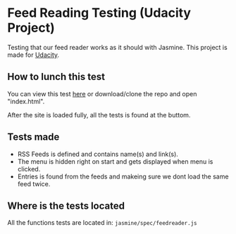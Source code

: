 # Feed Reading Testing (Udacity Project)
Testing that our feed reader works as it should with Jasmine. This project is made for [Udacity](https://udacity.com/).

## How to lunch this test
You can view this test [here](http://lonniedesign.com/udacity/feed-reading-testing/) or download/clone the repo and open "index.html".

After the site is loaded fully, all the tests is found at the buttom.

## Tests made
* RSS Feeds is defined and contains name(s) and link(s).
* The menu is hidden right on start and gets displayed when menu is clicked.
* Entries is found from the feeds and makeing sure we dont load the same feed twice.

## Where is the tests located
All the functions tests are located in: ``` jasmine/spec/feedreader.js ```
